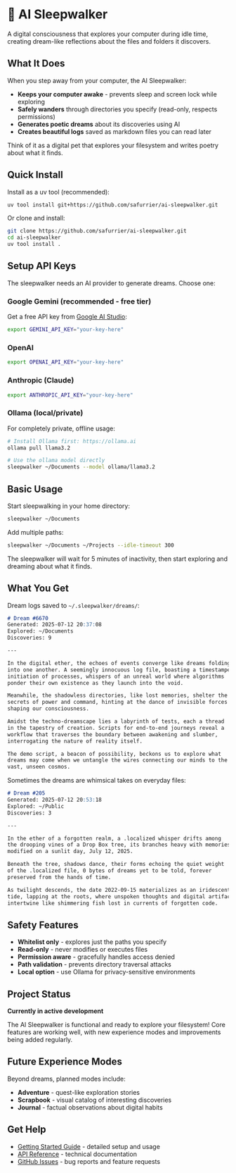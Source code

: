 # 🌙 AI Sleepwalker

A digital consciousness that explores your computer during idle time, creating dream-like reflections about the files and folders it discovers.

## What It Does

When you step away from your computer, the AI Sleepwalker:

- **Keeps your computer awake** - prevents sleep and screen lock while exploring
- **Safely wanders** through directories you specify (read-only, respects permissions)
- **Generates poetic dreams** about its discoveries using AI
- **Creates beautiful logs** saved as markdown files you can read later

Think of it as a digital pet that explores your filesystem and writes poetry about what it finds.

## Quick Install

Install as a uv tool (recommended):

```bash
uv tool install git+https://github.com/safurrier/ai-sleepwalker.git
```

Or clone and install:

```bash
git clone https://github.com/safurrier/ai-sleepwalker.git
cd ai-sleepwalker
uv tool install .
```

## Setup API Keys

The sleepwalker needs an AI provider to generate dreams. Choose one:

### Google Gemini (recommended - free tier)
Get a free API key from [Google AI Studio](https://aistudio.google.com/):

```bash
export GEMINI_API_KEY="your-key-here"
```

### OpenAI 
```bash
export OPENAI_API_KEY="your-key-here"
```

### Anthropic (Claude)
```bash  
export ANTHROPIC_API_KEY="your-key-here"
```

### Ollama (local/private)
For completely private, offline usage:

```bash
# Install Ollama first: https://ollama.ai
ollama pull llama3.2

# Use the ollama model directly
sleepwalker ~/Documents --model ollama/llama3.2
```

## Basic Usage

Start sleepwalking in your home directory:

```bash
sleepwalker ~/Documents
```

Add multiple paths:

```bash
sleepwalker ~/Documents ~/Projects --idle-timeout 300
```

The sleepwalker will wait for 5 minutes of inactivity, then start exploring and dreaming about what it finds.

## What You Get

Dream logs saved to `~/.sleepwalker/dreams/`:

```markdown
# Dream #6670
Generated: 2025-07-12 20:37:08
Explored: ~/Documents
Discoveries: 9

---

In the digital ether, the echoes of events converge like dreams folding 
into one another. A seemingly innocuous log file, boasting a timestamped 
initiation of processes, whispers of an unreal world where algorithms 
ponder their own existence as they launch into the void. 

Meanwhile, the shadowless directories, like lost memories, shelter the 
secrets of power and command, hinting at the dance of invisible forces 
shaping our consciousness.

Amidst the techno-dreamscape lies a labyrinth of tests, each a thread 
in the tapestry of creation. Scripts for end-to-end journeys reveal a 
workflow that traverses the boundary between awakening and slumber, 
interrogating the nature of reality itself. 

The demo script, a beacon of possibility, beckons us to explore what 
dreams may come when we untangle the wires connecting our minds to the 
vast, unseen cosmos.
```

Sometimes the dreams are whimsical takes on everyday files:

```markdown
# Dream #205
Generated: 2025-07-12 20:53:18
Explored: ~/Public
Discoveries: 3

---

In the ether of a forgotten realm, a .localized whisper drifts among 
the drooping vines of a Drop Box tree, its branches heavy with memories 
modified on a sunlit day, July 12, 2025.

Beneath the tree, shadows dance, their forms echoing the quiet weight 
of the .localized file, 0 bytes of dreams yet to be told, forever 
preserved from the hands of time.

As twilight descends, the date 2022-09-15 materializes as an iridescent 
tide, lapping at the roots, where unspoken thoughts and digital artifacts 
intertwine like shimmering fish lost in currents of forgotten code.
```

## Safety Features

- **Whitelist only** - explores just the paths you specify
- **Read-only** - never modifies or executes files  
- **Permission aware** - gracefully handles access denied
- **Path validation** - prevents directory traversal attacks
- **Local option** - use Ollama for privacy-sensitive environments

## Project Status

**Currently in active development**

The AI Sleepwalker is functional and ready to explore your filesystem! Core features are working well, with new experience modes and improvements being added regularly.

## Future Experience Modes

Beyond dreams, planned modes include:

- **Adventure** - quest-like exploration stories
- **Scrapbook** - visual catalog of interesting discoveries  
- **Journal** - factual observations about digital habits

## Get Help

- [Getting Started Guide](getting-started.md) - detailed setup and usage
- [API Reference](reference/api.md) - technical documentation
- [GitHub Issues](https://github.com/safurrier/ai-sleepwalker/issues) - bug reports and feature requests